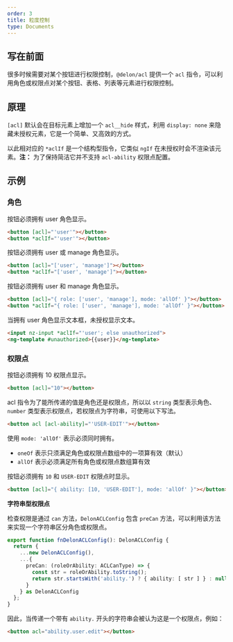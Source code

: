 ```yaml
---
order: 3
title: 粒度控制
type: Documents
---
```


## 写在前面

很多时候需要对某个按钮进行权限控制，`@delon/acl` 提供一个 `acl` 指令，可以利用角色或权限点对某个按钮、表格、列表等元素进行权限控制。

## 原理

`[acl]` 默认会在目标元素上增加一个 `acl__hide` 样式，利用 `display: none` 来隐藏未授权元素，它是一个简单、又高效的方式。

以此相对应的 `*aclIf` 是一个结构型指令，它类似 `ngIf` 在未授权时会不渲染该元素。**注：** 为了保持简洁它并不支持 `acl-ability` 权限点配置。

## 示例

### 角色

按钮必须拥有 user 角色显示。

```html
<button [acl]="'user'"></button>
<button *aclIf="'user'"></button>
```

按钮必须拥有 user 或 manage 角色显示。

```html
<button [acl]="['user', 'manage']"></button>
<button *aclIf="['user', 'manage']"></button>
```

按钮必须拥有 user 和 manage 角色显示。

```html
<button [acl]="{ role: ['user', 'manage'], mode: 'allOf' }"></button>
<button *aclIf="{ role: ['user', 'manage'], mode: 'allOf' }"></button>
```

当拥有 user 角色显示文本框，未授权显示文本。

```html
<input nz-input *aclIf="'user'; else unauthorized">
<ng-template #unauthorized>{{user}}</ng-template>
```

### 权限点

按钮必须拥有 10 权限点显示。

```html
<button [acl]="10"></button>
```

acl 指令为了能所传递的值是角色还是权限点，所以以 `string` 类型表示角色、`number` 类型表示权限点，若权限点为字符串，可使用以下写法。

```html
<button acl [acl-ability]="'USER-EDIT'"></button>
```

使用 `mode: 'allOf'` 表示必须同时拥有。

- `oneOf` 表示只须满足角色或权限点数组中的一项算有效（默认）
- `allOf` 表示必须满足所有角色或权限点数组算有效

按钮必须拥有 `10` 和 `USER-EDIT` 权限点时显示。

```html
<button [acl]="{ ability: [10, 'USER-EDIT'], mode: 'allOf' }"></button>
```

**字符串型权限点**

检查权限是通过 `can` 方法，`DelonACLConfig` 包含 `preCan` 方法，可以利用该方法来实现一个字符串区分角色或权限点。

```ts
export function fnDelonACLConfig(): DelonACLConfig {
  return {
    ...new DelonACLConfig(),
    ...{
      preCan: (roleOrAbility: ACLCanType) => {
        const str = roleOrAbility.toString();
        return str.startsWith('ability.') ? { ability: [ str ] } : null;
      }
    } as DelonACLConfig
  };
}
```

因此，当传递一个带有 `ability.` 开头的字符串会被认为这是一个权限点，例如：

```html
<button acl="ability.user.edit"></button>
```